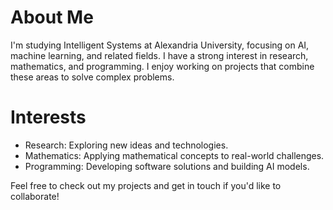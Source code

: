 
# About Me
I'm studying Intelligent Systems at Alexandria University, focusing on AI, machine learning, and related fields. I have a strong interest in research, mathematics, and programming. I enjoy working on projects that combine these areas to solve complex problems.

# Interests
- Research: Exploring new ideas and technologies.
- Mathematics: Applying mathematical concepts to real-world challenges.
- Programming: Developing software solutions and building AI models.

  
Feel free to check out my projects and get in touch if you'd like to collaborate!
